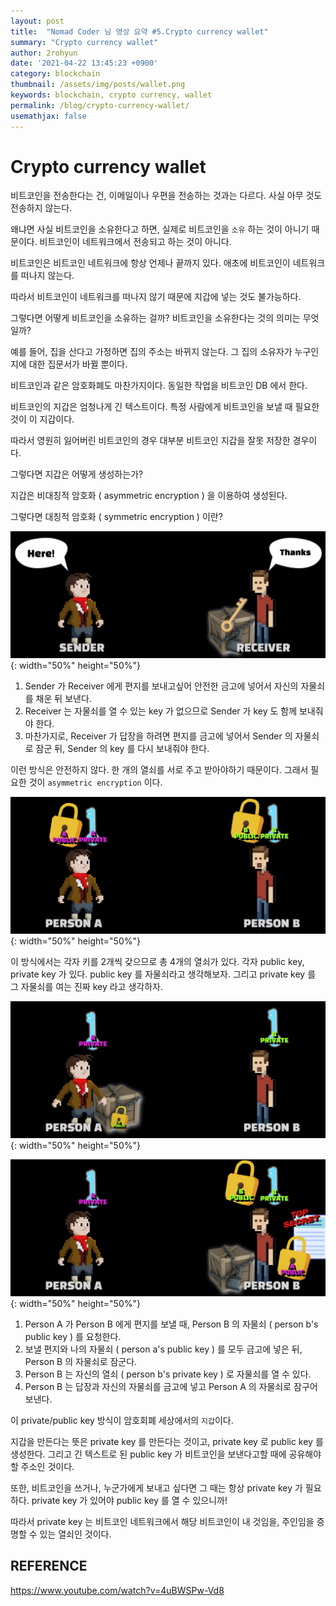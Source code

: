 ```yaml
---
layout: post
title:  "Nomad Coder 님 영상 요약 #5.Crypto currency wallet"
summary: "Crypto currency wallet"
author: 2rohyun
date: '2021-04-22 13:45:23 +0900'
category: blockchain
thumbnail: /assets/img/posts/wallet.png 
keywords: blockchain, crypto currency, wallet
permalink: /blog/crypto-currency-wallet/
usemathjax: false
---
```

# Crypto currency wallet 

비트코인을 전송한다는 건, 이메일이나 우편을 전송하는 것과는 다르다. 사실 아무 것도 전송하지 않는다.

왜냐면 사실 비트코인을 소유한다고 하면, 실제로 비트코인을 `소유` 하는 것이 아니기 때문이다. 비트코인이 네트워크에서 전송되고 하는 것이 아니다. 

비트코인은 비트코인 네트워크에 항상 언제나 끝까지 있다. 애초에 비트코인이 네트워크를 떠나지 않는다.

따라서 비트코인이 네트워크를 떠나지 않기 때문에 지갑에 넣는 것도 불가능하다.

그렇다면 어떻게 비트코인을 소유하는 걸까? 비트코인을 소유한다는 것의 의미는 무엇일까?

예를 들어, 집을 산다고 가정하면 집의 주소는 바뀌지 않는다. 그 집의 소유자가 누구인지에 대한 집문서가 바뀔 뿐이다.

비트코인과 같은 암호화폐도 마찬가지이다. 동일한 작업을 비트코인 DB 에서 한다.

비트코인의 지갑은 엄청나게 긴 텍스트이다. 특정 사람에게 비트코인을 보낼 때 필요한 것이 이 지갑이다.

따라서 영원히 잃어버린 비트코인의 경우 대부분 비트코인 지갑을 잘못 저장한 경우이다.

그렇다면 지갑은 어떻게 생성하는가?

지갑은 비대칭적 암호화 ( asymmetric encryption ) 을 이용하여 생성된다.

그렇다면 대칭적 암호화 ( symmetric encryption ) 이란?

![symmetric1](/assets/img/posts/symmetric1.png){: width="50%" height="50%"}

1. Sender 가 Receiver 에게 편지를 보내고싶어 안전한 금고에 넣어서 자신의 자물쇠를 채운 뒤 보낸다.
2. Receiver 는 자물쇠를 열 수 있는 key 가 없으므로 Sender 가 key 도 함께 보내줘야 한다.
3. 마찬가지로, Receiver 가 답장을 하려면 편지를 금고에 넣어서 Sender 의 자물쇠로 잠군 뒤, Sender 의 key 를 다시 보내줘야 한다.

이런 방식은 안전하지 않다. 한 개의 열쇠를 서로 주고 받아야하기 때문이다. 그래서 필요한 것이 `asymmetric encryption` 이다.

![asymmetric1](/assets/img/posts/asymmetric1.png){: width="50%" height="50%"}

이 방식에서는 각자 키를 2개씩 갖으므로 총 4개의 열쇠가 있다. 각자 public key, private key 가 있다. public key 를 자물쇠라고 생각해보자. 그리고 private key 를 그 자물쇠를 여는 진짜 key 라고 생각하자.

![asymmetric2](/assets/img/posts/asymmetric2.png){: width="50%" height="50%"}

![asymmetric3](/assets/img/posts/asymmetric3.png){: width="50%" height="50%"}

1. Person A 가 Person B 에게 편지를 보낼 때, Person B 의 자물쇠 ( person b's public key ) 를 요청한다.
2. 보낼 편지와 나의 자물쇠 ( person a's public key ) 를 모두 금고에 넣은 뒤, Person B 의 자물쇠로 잠군다.
3. Person B 는 자신의 열쇠 ( person b's private key ) 로 자물쇠를 열 수 있다.
4. Person B 는 답장과 자신의 자물쇠를 금고에 넣고 Person A 의 자물쇠로 잠구어 보낸다.

이 private/public key 방식이 암호회폐 세상에서의 `지갑`이다.

지갑을 만든다는 뜻은 private key 를 만든다는 것이고, private key 로 public key 를 생성한다. 그리고 긴 텍스트로 된 public key 가 비트코인을 보낸다고할 때에 공유해야할 주소인 것이다.

또한, 비트코인을 쓰거나, 누군가에게 보내고 싶다면 그 때는 항상 private key 가 필요하다. private key 가 있어야 public key 를 열 수 있으니까!

따라서 private key 는 비트코인 네트워크에서 해당 비트코인이 내 것임을, 주인임을 증명할 수 있는 열쇠인 것이다.

## REFERENCE

https://www.youtube.com/watch?v=4uBWSPw-Vd8
 